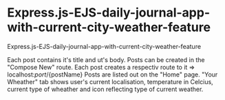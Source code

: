 # Express.js-EJS-daily-journal-app-with-current-city-weather-feature
Express.js-EJS-daily-journal-app-with-current-city-weather-feature

Each post contains it's title and ut's body.
Posts can be created in the "Compose New" route. 
Each post creates a respectiv route to it => localhost:${port}/${postName}
Posts are listed out on the "Home" page.
"Your Wheather" tab shows user's current localisation, temperature in Celcius, current type of wheather and icon reflecting type of current weather.
